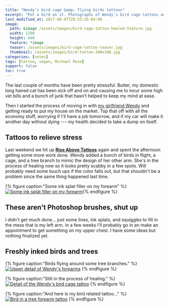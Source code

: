 ```yaml
---
title: "Wendy's bird cage &amp; flying birds tattoos"
excerpt: "Put a bird on it. Photographs of Wendy's bird cage tattoos and some ink splat trees on my arms."
last_modified_at: 2017-09-07T20:33:26-04:00
image: 
  path: &image /assets/images/bird-cage-tattoo-healed-feature.jpg
  width: 1280
  height: 640
  feature: *image
  teaser: /assets/images/bird-cage-tattoo-teaser.jpg
  thumbnail: /assets/images/bird-tattoo-340x340.jpg
categories: [notes]
tags: [tattoo, vegan, Michael Rose]
support: false
toc: true
---
```


The last couple of months have been pretty stressful. Butter, my domestic long haired cat has been sick off and on and causing me to incur some high vet bills and a bunch of junk that hasn't helped to keep my mind at ease. 

Then I started the process of moving in with [my girlfriend Wendy](https://2littlerosebuds.com/) and getting ready to put my house on the market. Top that off with all the economy stuff, worrying if I'll have a job tomorrow, and if my car will make it another day without dying --- my health decided to take a dump on itself.

## Tattoos to relieve stress

Last weekend we hit up [**Rise Above Tattoos**](https://www.facebook.com/pages/Modern-Love/1792647387731776) again and spent the afternoon getting some more work done. Wendy added a bunch of birds in flight, a cage, and a tree branch to mimic the design of her other arm. She's in the process of healing now so it looks pretty scabby in a few spots. Will probably need some touch ups if the color falls out, but that shouldn't be a problem since the same thing happened last time.

{% figure caption:"Some ink splat filler on my forearm" %}
[![Some ink splat filler on my forearm](/assets/images/hair-pull-heart-tattoo-m.jpg)](http://www.flickr.com/photos/michael_knows/sets/72157605004332974/ "Flickr photoset of my all my tattoos"){% endfigure %}

## These aren't Photoshop brushes, shut up

I didn't get much done... just some lines, ink splats, and squiggles to fill in the mess that is my left arm. In a few weeks I'll probably go in an make an appointment to get something on my upper chest. I have some ideas but nothing finalized yet.

## Freshly inked birds and trees

{% figure caption:"Birds flying around some tree branches." %}
[![Upper detail of Wendy's forearms](/assets/images/bird-cage-tattoo-upper.jpg)](/assets/images/bird-cage-tattoo-upper.jpg "Vegan tattoo and birds flying around some tree branches")
{% endfigure %}

{% figure caption:"Still in the process of healing." %}
[![Detail of the Wendy's bird cage tattoo](/assets/images/bird-cage-tattoo-lower.jpg)](/assets/images/bird-cage-tattoo-lower.jpg "Birds breaking free, a key, and a lock.")
{% endfigure %}

{% figure caption:"And here is my bird related tattoo..." %}
[![Bird in a tree forearm tattoo](/assets/images/bird-in-tree-forearm-tattoo-s.jpg)](/assets/images/bird-in-tree-forearm-tattoo-l.jpg "Michael's bird in a tree forearm tattoo")
{% endfigure %}

